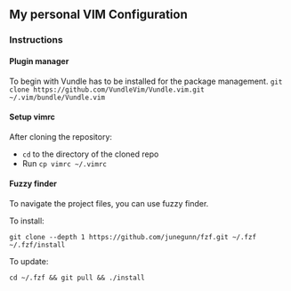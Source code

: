 ## My personal VIM Configuration

### Instructions
#### Plugin manager
To begin with Vundle has to be installed for the package management.
`git clone https://github.com/VundleVim/Vundle.vim.git ~/.vim/bundle/Vundle.vim`

#### Setup vimrc
After cloning the repository:
* `cd` to the directory of the cloned repo
* Run `cp vimrc ~/.vimrc` 

#### Fuzzy finder
To navigate the project files, you can use fuzzy finder.

To install: 
```
git clone --depth 1 https://github.com/junegunn/fzf.git ~/.fzf
~/.fzf/install
```

To update:
```
cd ~/.fzf && git pull && ./install
```

